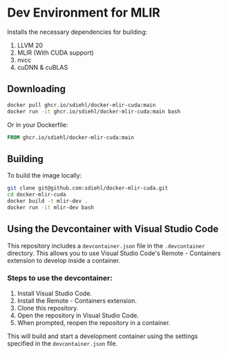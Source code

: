# Dev Environment for MLIR

Installs the necessary dependencies for building:

1. LLVM 20
2. MLIR (With CUDA support)
3. nvcc
4. cuDNN & cuBLAS

## Downloading

```bash
docker pull ghcr.io/sdiehl/docker-mlir-cuda:main
docker run -it ghcr.io/sdiehl/docker-mlir-cuda:main bash
```

Or in your Dockerfile:

```Dockerfile
FROM ghcr.io/sdiehl/docker-mlir-cuda:main
```

## Building

To build the image locally:

```bash
git clone git@github.com:sdiehl/docker-mlir-cuda.git
cd docker-mlir-cuda
docker build -t mlir-dev .
docker run -it mlir-dev bash
```

## Using the Devcontainer with Visual Studio Code

This repository includes a `devcontainer.json` file in the `.devcontainer` directory. This allows you to use Visual Studio Code's Remote - Containers extension to develop inside a container.

### Steps to use the devcontainer:

1. Install Visual Studio Code.
2. Install the Remote - Containers extension.
3. Clone this repository.
4. Open the repository in Visual Studio Code.
5. When prompted, reopen the repository in a container.

This will build and start a development container using the settings specified in the `devcontainer.json` file.
